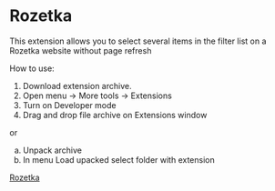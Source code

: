 # Rozetka
This extension allows you to select several items in the filter list on a Rozetka website without page refresh

How to use:
1. Download extension archive.
2. Open menu -> More tools -> Extensions
3. Turn on Developer mode
4. Drag and drop file archive on Extensions window

or
<ol type="a">
  <li>Unpack archive</li>
  <li>In menu Load upacked select folder with extension</li>
</ol>

[Rozetka](https://rozetka.com.ua)